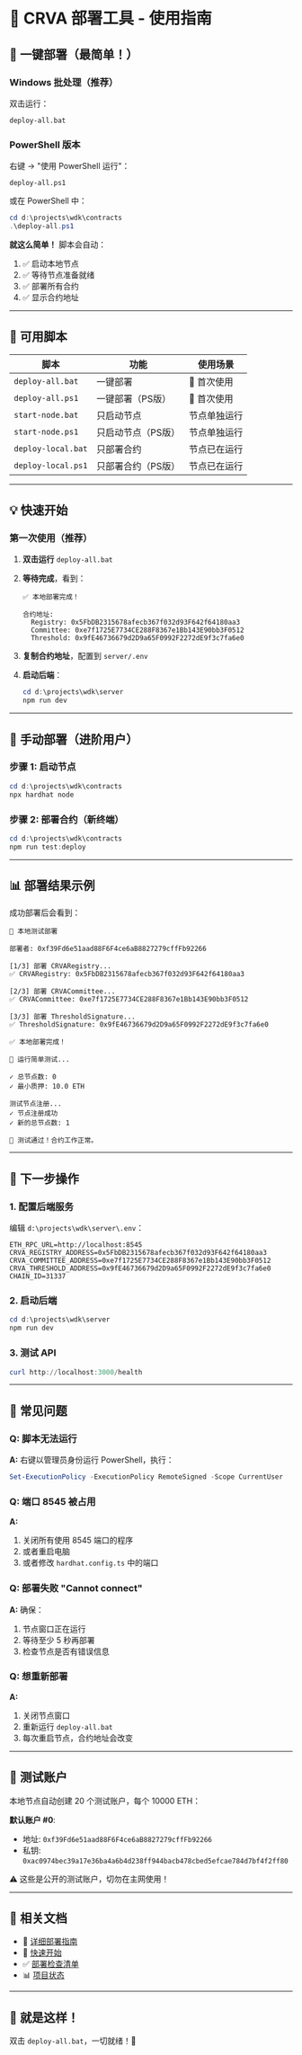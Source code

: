 # 🎉 CRVA 部署工具 - 使用指南

## 🚀 一键部署（最简单！）

### Windows 批处理（推荐）
双击运行：
```
deploy-all.bat
```

### PowerShell 版本
右键 → "使用 PowerShell 运行"：
```
deploy-all.ps1
```

或在 PowerShell 中：
```powershell
cd d:\projects\wdk\contracts
.\deploy-all.ps1
```

**就这么简单！** 脚本会自动：
1. ✅ 启动本地节点
2. ✅ 等待节点准备就绪
3. ✅ 部署所有合约
4. ✅ 显示合约地址

---

## 📂 可用脚本

| 脚本 | 功能 | 使用场景 |
|------|------|---------|
| `deploy-all.bat` | 一键部署 | 🌟 首次使用 |
| `deploy-all.ps1` | 一键部署（PS版） | 🌟 首次使用 |
| `start-node.bat` | 只启动节点 | 节点单独运行 |
| `start-node.ps1` | 只启动节点（PS版） | 节点单独运行 |
| `deploy-local.bat` | 只部署合约 | 节点已在运行 |
| `deploy-local.ps1` | 只部署合约（PS版） | 节点已在运行 |

---

## 💡 快速开始

### 第一次使用（推荐）

1. **双击运行** `deploy-all.bat`
   
2. **等待完成**，看到：
   ```
   ✅ 本地部署完成！
   
   合约地址:
     Registry: 0x5FbDB2315678afecb367f032d93F642f64180aa3
     Committee: 0xe7f1725E7734CE288F8367e1Bb143E90bb3F0512
     Threshold: 0x9fE46736679d2D9a65F0992F2272dE9f3c7fa6e0
   ```

3. **复制合约地址**，配置到 `server/.env`

4. **启动后端**：
   ```powershell
   cd d:\projects\wdk\server
   npm run dev
   ```

---

## 🔧 手动部署（进阶用户）

### 步骤 1: 启动节点
```powershell
cd d:\projects\wdk\contracts
npx hardhat node
```

### 步骤 2: 部署合约（新终端）
```powershell
cd d:\projects\wdk\contracts
npm run test:deploy
```

---

## 📊 部署结果示例

成功部署后会看到：

```
🧪 本地测试部署

部署者: 0xf39Fd6e51aad88F6F4ce6aB8827279cffFb92266

[1/3] 部署 CRVARegistry...
✅ CRVARegistry: 0x5FbDB2315678afecb367f032d93F642f64180aa3

[2/3] 部署 CRVACommittee...
✅ CRVACommittee: 0xe7f1725E7734CE288F8367e1Bb143E90bb3F0512

[3/3] 部署 ThresholdSignature...
✅ ThresholdSignature: 0x9fE46736679d2D9a65F0992F2272dE9f3c7fa6e0

✅ 本地部署完成！

🧪 运行简单测试...

✓ 总节点数: 0
✓ 最小质押: 10.0 ETH

测试节点注册...
✓ 节点注册成功
✓ 新的总节点数: 1

🎉 测试通过！合约工作正常。
```

---

## 🎯 下一步操作

### 1. 配置后端服务
编辑 `d:\projects\wdk\server\.env`：
```env
ETH_RPC_URL=http://localhost:8545
CRVA_REGISTRY_ADDRESS=0x5FbDB2315678afecb367f032d93F642f64180aa3
CRVA_COMMITTEE_ADDRESS=0xe7f1725E7734CE288F8367e1Bb143E90bb3F0512
CRVA_THRESHOLD_ADDRESS=0x9fE46736679d2D9a65F0992F2272dE9f3c7fa6e0
CHAIN_ID=31337
```

### 2. 启动后端
```powershell
cd d:\projects\wdk\server
npm run dev
```

### 3. 测试 API
```powershell
curl http://localhost:3000/health
```

---

## 🐛 常见问题

### Q: 脚本无法运行
**A:** 右键以管理员身份运行 PowerShell，执行：
```powershell
Set-ExecutionPolicy -ExecutionPolicy RemoteSigned -Scope CurrentUser
```

### Q: 端口 8545 被占用
**A:** 
1. 关闭所有使用 8545 端口的程序
2. 或者重启电脑
3. 或者修改 `hardhat.config.ts` 中的端口

### Q: 部署失败 "Cannot connect"
**A:** 确保：
1. 节点窗口正在运行
2. 等待至少 5 秒再部署
3. 检查节点是否有错误信息

### Q: 想重新部署
**A:** 
1. 关闭节点窗口
2. 重新运行 `deploy-all.bat`
3. 每次重启节点，合约地址会改变

---

## 📝 测试账户

本地节点自动创建 20 个测试账户，每个 10000 ETH：

**默认账户 #0**:
- 地址: `0xf39Fd6e51aad88F6F4ce6aB8827279cffFb92266`
- 私钥: `0xac0974bec39a17e36ba4a6b4d238ff944bacb478cbed5efcae784d7bf4f2ff80`

⚠️ 这些是公开的测试账户，切勿在主网使用！

---

## 🔗 相关文档

- 📖 [详细部署指南](DEPLOYMENT.md)
- 🚀 [快速开始](QUICKSTART.md)
- ✅ [部署检查清单](../DEPLOYMENT_CHECKLIST.md)
- 📊 [项目状态](../PROJECT_STATUS.md)

---

## 🎊 就是这样！

双击 `deploy-all.bat`，一切就绪！🚀
